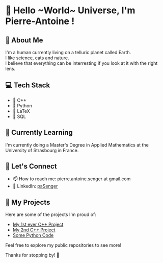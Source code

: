 # 👋 Hello ~World~ Universe, I'm Pierre-Antoine !

## 🚀 About Me

I'm a human currently living on a telluric planet called Earth.  
I like science, cats and nature.  
I believe that everything can be interresting if you look at it with the right lens.

## 💻 Tech Stack

- 🔧 C++
- 🔧 Python
- 🔧 LaTeX
- 🔧 SQL

## 🌱 Currently Learning

I'm currently doing a Master's Degree in Applied Mathematics at the University of Strasbourg in France.

## 🤝 Let's Connect

- 📫 How to reach me: pierre.antoine.senger at gmail.com
- 💼 LinkedIn: [paSenger](https://www.linkedin.com/in/paSenger)

## 🎯 My Projects

Here are some of the projects I'm proud of:

- [My 1st ever C++ Project](https://github.com/PA-Senger/ML_Project_S6)
- [My 2nd C++ Project](https://github.com/PA-Senger/heatFinSimu)
- [Some Python Code](https://github.com/PA-Senger/Calcul_Scientifique_M1S1)

Feel free to explore my public repositories to see more!

Thanks for stopping by! 👊
